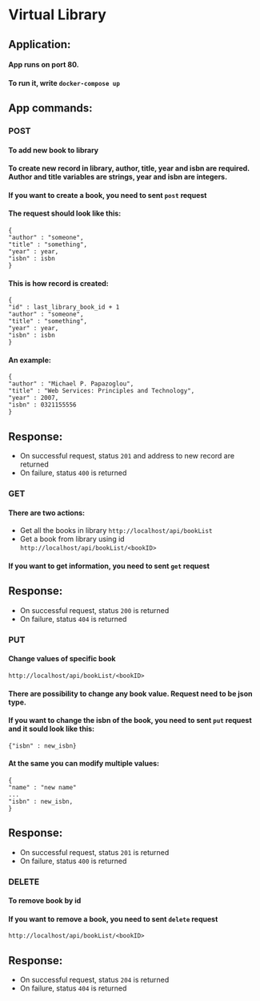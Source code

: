 # Virtual Library

## Application:
#### App runs on port 80.
#### To run it, write `docker-compose up`

## App commands:  

### POST
#### To add new book to library
#### To create new record in library, author, title, year and isbn are required. Author and title variables are strings, year and isbn are integers.
#### If you want to create a book, you need to sent `post` request
#### The request should look like this:
```
{
"author" : "someone",
"title" : "something",
"year" : year,
"isbn" : isbn
}
```
#### This is how record is created:
```
{
"id" : last_library_book_id + 1
"author" : "someone",
"title" : "something",
"year" : year,
"isbn" : isbn
}
```
#### An example:
```
{
"author" : "Michael P. Papazoglou",
"title" : "Web Services: Principles and Technology",
"year" : 2007,
"isbn" : 0321155556
}
```
## Response:
* On successful request, status `201` and address to new record are returned
* On failure, status `400` is returned


### GET
#### There are two actions:
* Get all the books in library
`http://localhost/api/bookList`
* Get a book from library using id
`http://localhost/api/bookList/<bookID>`
#### If you want to get information, you need to sent `get` request
## Response:
* On successful request, status `200` is returned
* On failure, status `404` is returned


### PUT
#### Change values of specific book
`http://localhost/api/bookList/<bookID>`
#### There are possibility to change any book value. Request need to be json type.
#### If you want to change the isbn of the book, you need to sent `put` request and it sould look like this:
```
{"isbn" : new_isbn}
```
#### At the same you can modify multiple values:
```
{
"name" : "new name"
...
"isbn" : new_isbn,
}
```
## Response:
* On successful request, status `201` is returned
* On failure, status `400` is returned


### DELETE
#### To remove book by id
#### If you want to remove a book, you need to sent `delete` request
`http://localhost/api/bookList/<bookID>`

## Response:
* On successful request, status `204` is returned
* On failure, status `404` is returned
